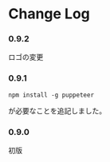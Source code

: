 # Change Log

### 0.9.2

ロゴの変更

### 0.9.1

```
npm install -g puppeteer
```

が必要なことを追記しました。

### 0.9.0

初版
